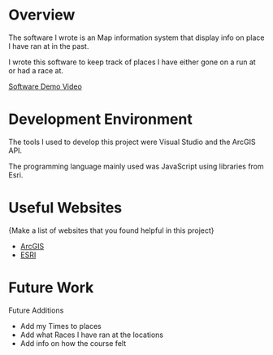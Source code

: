 # Overview

The software I wrote is an Map information system that display info on place I have ran at in the past.

I wrote this software to keep track of places I have either gone on a run at or had a race at.

[Software Demo Video](http://youtube.link.goes.here)

# Development Environment

The tools I used to develop this project were Visual Studio and the ArcGIS API.

The programming language mainly used was JavaScript using libraries from Esri.

# Useful Websites

{Make a list of websites that you found helpful in this project}
* [ArcGIS](https://developers.arcgis.com/javascript/latest/)
* [ESRI](https://www.esri.com/en-us/home)

# Future Work

Future Additions
* Add my Times to places
* Add what Races I have ran at the locations
* Add info on how the course felt